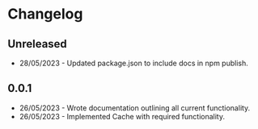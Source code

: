 # Changelog

## Unreleased

- 28/05/2023 - Updated package.json to include docs in npm publish.

## 0.0.1

- 26/05/2023 - Wrote documentation outlining all current functionality.
- 26/05/2023 - Implemented Cache with required functionality.
